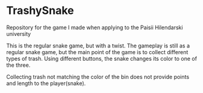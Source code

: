 # TrashySnake
Repository for the game I made when applying to the Paisii Hilendarski university

This is the regular snake game, but with a twist.
The gameplay is still as a regular snake game, but the main point of the game is to collect different types of trash.
Using different buttons, the snake changes its color to one of the three.

Collecting trash not matching the color of the bin does not provide points and length to the player(snake).
